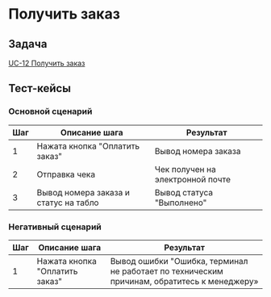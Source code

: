 # Получить заказ

## Задача

[UC-12 Получить заказ](../req.md#uc12)

## Тест-кейсы

###  Основной сценарий

| Шаг | Описание шага                                               | Результат                                       |
|-----|-------------------------------------------------------------|-------------------------------------------------|
| 1   | Нажата кнопка "Оплатить заказ"                              | Вывод номера заказа                             |
| 2   | Отправка чека                                               | Чек получен на электронной почте                |
| 3   | Вывод номера заказа и статус на табло                       | Вывод статуса "Выполнено"                       |

### Негативный сценарий

| Шаг | Описание шага                                               | Результат                                       |
|-----|-------------------------------------------------------------|-------------------------------------------------|
| 1   | Нажата кнопка "Оплатить заказ"                              | Вывод ошибки "Ошибка, терминал не работает по техническим причинам, обратитесь к менеджеру»          |
